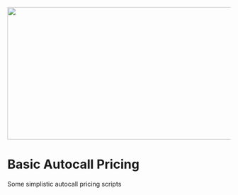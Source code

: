 <p align="center">
  <img src="https://www.mckinsey.com/~/media/mckinsey/industries/financial%20services/our%20insights/a%20decade%20after%20the%20global%20financial%20crisis%20what%20has%20and%20hasnt%20changed/a-decade-after-the-global-financial-crisis-1536x1536-250.jpg?mw=677&car=42:25"  width="600" height="300">
</p>

# Basic Autocall Pricing
Some simplistic autocall pricing scripts
